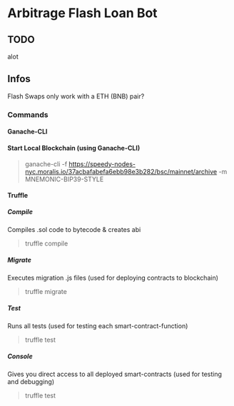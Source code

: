 # Arbitrage Flash Loan Bot

## TODO
alot

## Infos
Flash Swaps only work with a ETH (BNB) pair?

### Commands
#### Ganache-CLI
#### Start Local Blockchain (using Ganache-CLI)
> ganache-cli -f https://speedy-nodes-nyc.moralis.io/37acbafabefa6ebb98e3b282/bsc/mainnet/archive -m MNEMONIC-BIP39-STYLE

#### Truffle

##### Compile
Compiles .sol code to bytecode & creates abi
> truffle compile

##### Migrate
Executes migration .js files (used for deploying contracts to blockchain)
> truffle migrate

##### Test
Runs all tests (used for testing each smart-contract-function)
> truffle test

##### Console
Gives you direct access to all deployed smart-contracts (used for testing and debugging)
> truffle test
